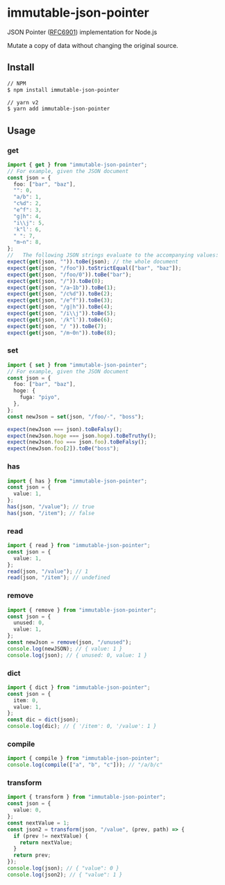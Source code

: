 # immutable-json-pointer

JSON Pointer ([RFC6901](https://www.rfc-editor.org/rfc/rfc6901)) implementation for Node.js

Mutate a copy of data without changing the original source.

## Install

```bash
// NPM
$ npm install immutable-json-pointer

// yarn v2
$ yarn add immutable-json-pointer
```

## Usage

### get

```typescript
import { get } from "immutable-json-pointer";
// For example, given the JSON document
const json = {
  foo: ["bar", "baz"],
  "": 0,
  "a/b": 1,
  "c%d": 2,
  "e^f": 3,
  "g|h": 4,
  "i\\j": 5,
  'k"l': 6,
  " ": 7,
  "m~n": 8,
};
//   The following JSON strings evaluate to the accompanying values:
expect(get(json, "")).toBe(json); // the whole document
expect(get(json, "/foo")).toStrictEqual(["bar", "baz"]);
expect(get(json, "/foo/0")).toBe("bar");
expect(get(json, "/")).toBe(0);
expect(get(json, "/a~1b")).toBe(1);
expect(get(json, "/c%d")).toBe(2);
expect(get(json, "/e^f")).toBe(3);
expect(get(json, "/g|h")).toBe(4);
expect(get(json, "/i\\j")).toBe(5);
expect(get(json, '/k"l')).toBe(6);
expect(get(json, "/ ")).toBe(7);
expect(get(json, "/m~0n")).toBe(8);
```

### set

```typescript
import { set } from "immutable-json-pointer";
// For example, given the JSON document
const json = {
  foo: ["bar", "baz"],
  hoge: {
    fuga: "piyo",
  },
};
const newJson = set(json, "/foo/-", "boss");

expect(newJson === json).toBeFalsy();
expect(newJson.hoge === json.hoge).toBeTruthy();
expect(newJson.foo === json.foo).toBeFalsy();
expect(newJson.foo[2]).toBe("boss");
```

### has

```typescript
import { has } from "immutable-json-pointer";
const json = {
  value: 1,
};
has(json, "/value"); // true
has(json, "/item"); // false
```

### read

```typescript
import { read } from "immutable-json-pointer";
const json = {
  value: 1,
};
read(json, "/value"); // 1
read(json, "/item"); // undefined
```

### remove

```typescript
import { remove } from "immutable-json-pointer";
const json = {
  unused: 0,
  value: 1,
};
const newJson = remove(json, "/unused");
console.log(newJSON); // { value: 1 }
console.log(json); // { unused: 0, value: 1 }
```

### dict

```typescript
import { dict } from "immutable-json-pointer";
const json = {
  item: 0,
  value: 1,
};
const dic = dict(json);
console.log(dic); // { '/item': 0, '/value': 1 }
```

### compile

```typescript
import { compile } from "immutable-json-pointer";
console.log(compile(["a", "b", "c"])); // "/a/b/c"
```

### transform

```typescript
import { transform } from "immutable-json-pointer";
const json = {
  value: 0,
};
const nextValue = 1;
const json2 = transform(json, "/value", (prev, path) => {
  if (prev != nextValue) {
    return nextValue;
  }
  return prev;
});
console.log(json); // { "value": 0 }
console.log(json2); // { "value": 1 }
```

